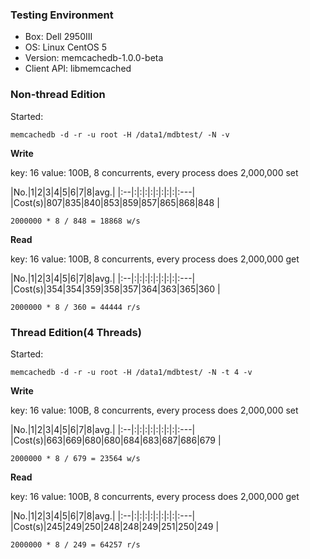### Testing Environment ###

  * Box: Dell 2950III
  * OS: Linux CentOS 5
  * Version: memcachedb-1.0.0-beta
  * Client API: libmemcached

### Non-thread Edition ###

Started:
```
memcachedb -d -r -u root -H /data1/mdbtest/ -N -v
```

**Write**

key: 16 value: 100B, 8 concurrents, every process does 2,000,000 set

|No.|1|2|3|4|5|6|7|8|avg.|
|:--|:|:|:|:|:|:|:|:|:---|
|Cost(s)|807|835|840|853|859|857|865|868|848 |

```
2000000 * 8 / 848 = 18868 w/s
```

**Read**

key: 16 value: 100B, 8 concurrents, every process does 2,000,000 get

|No.|1|2|3|4|5|6|7|8|avg.|
|:--|:|:|:|:|:|:|:|:|:---|
|Cost(s)|354|354|359|358|357|364|363|365|360 |

```
2000000 * 8 / 360 = 44444 r/s
```

### Thread Edition(4 Threads) ###

Started:
```
memcachedb -d -r -u root -H /data1/mdbtest/ -N -t 4 -v
```

**Write**

key: 16 value: 100B, 8 concurrents, every process does 2,000,000 set

|No.|1|2|3|4|5|6|7|8|avg.|
|:--|:|:|:|:|:|:|:|:|:---|
|Cost(s)|663|669|680|680|684|683|687|686|679 |

```
2000000 * 8 / 679 = 23564 w/s
```

**Read**

key: 16 value: 100B, 8 concurrents, every process does 2,000,000 get

|No.|1|2|3|4|5|6|7|8|avg.|
|:--|:|:|:|:|:|:|:|:|:---|
|Cost(s)|245|249|250|248|248|249|251|250|249 |

```
2000000 * 8 / 249 = 64257 r/s
```
